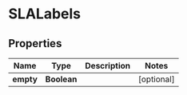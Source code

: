 

# SLALabels


## Properties

| Name | Type | Description | Notes |
|------------ | ------------- | ------------- | -------------|
|**empty** | **Boolean** |  |  [optional] |



